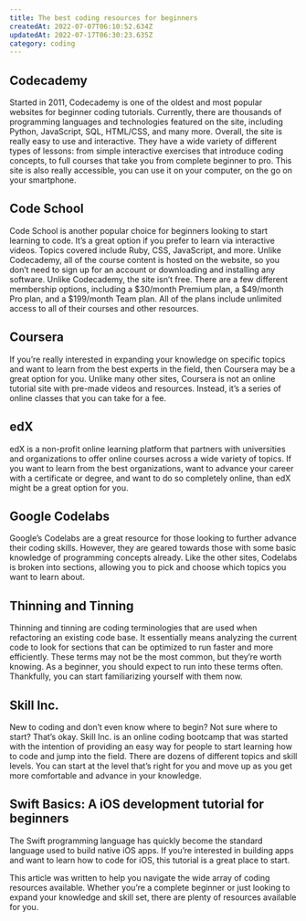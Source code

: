 ```yaml
---
title: The best coding resources for beginners
createdAt: 2022-07-07T06:10:52.634Z
updatedAt: 2022-07-17T06:30:23.635Z
category: coding
---
```


## Codecademy

Started in 2011, Codecademy is one of the oldest and most popular websites for beginner coding tutorials. Currently, there are thousands of programming languages and technologies featured on the site, including Python, JavaScript, SQL, HTML/CSS, and many more. Overall, the site is really easy to use and interactive.
They have a wide variety of different types of lessons: from simple interactive exercises that introduce coding concepts, to full courses that take you from complete beginner to pro. This site is also really accessible, you can use it on your computer, on the go on your smartphone.

## Code School

Code School is another popular choice for beginners looking to start learning to code. It’s a great option if you prefer to learn via interactive videos. Topics covered include Ruby, CSS, JavaScript, and more. Unlike Codecademy, all of the course content is hosted on the website, so you don’t need to sign up for an account or downloading and installing any software.
Unlike Codecademy, the site isn’t free. There are a few different membership options, including a $30/month Premium plan, a $49/month Pro plan, and a $199/month Team plan. All of the plans include unlimited access to all of their courses and other resources.

## Coursera

If you’re really interested in expanding your knowledge on specific topics and want to learn from the best experts in the field, then Coursera may be a great option for you.
Unlike many other sites, Coursera is not an online tutorial site with pre-made videos and resources. Instead, it’s a series of online classes that you can take for a fee.

## edX

edX is a non-profit online learning platform that partners with universities and organizations to offer online courses across a wide variety of topics. If you want to learn from the best organizations, want to advance your career with a certificate or degree, and want to do so completely online, than edX might be a great option for you.

## Google Codelabs

Google’s Codelabs are a great resource for those looking to further advance their coding skills. However, they are geared towards those with some basic knowledge of programming concepts already.
Like the other sites, Codelabs is broken into sections, allowing you to pick and choose which topics you want to learn about.

## Thinning and Tinning

Thinning and tinning are coding terminologies that are used when refactoring an existing code base. It essentially means analyzing the current code to look for sections that can be optimized to run faster and more efficiently. These terms may not be the most common, but they’re worth knowing. As a beginner, you should expect to run into these terms often. Thankfully, you can start familiarizing yourself with them now.

## Skill Inc.

New to coding and don’t even know where to begin? Not sure where to start? That’s okay. Skill Inc. is an online coding bootcamp that was started with the intention of providing an easy way for people to start learning how to code and jump into the field.
There are dozens of different topics and skill levels. You can start at the level that’s right for you and move up as you get more comfortable and advance in your knowledge.

## Swift Basics: A iOS development tutorial for beginners

The Swift programming language has quickly become the standard language used to build native iOS apps. If you’re interested in building apps and want to learn how to code for iOS, this tutorial is a great place to start.

This article was written to help you navigate the wide array of coding resources available. Whether you’re a complete beginner or just looking to expand your knowledge and skill set, there are plenty of resources available for you.
